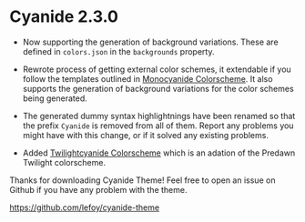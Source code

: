 Cyanide 2.3.0
===============

+ Now supporting the generation of background variations. These are defined in `colors.json` in the `backgrounds` property.

+ Rewrote process of getting external color schemes, it extendable if you follow the templates outlined in [Monocyanide Colorscheme](https://github.com/Centril/sublime-monocyanide-colorscheme). It also supports the generation of background variations for the color schemes being generated.

+ The generated dummy syntax highlightnings have been renamed so that the prefix `Cyanide` is removed from all of them. Report any problems you might have with this change, or if it solved any existing problems.

+ Added [Twilightcyanide Colorscheme](https://github.com/Centril/sublime-twilightcyanide-colorscheme) which is an adation of the Predawn Twilight colorscheme.

Thanks for downloading Cyanide Theme!
Feel free to open an issue on Github if you have any problem with the theme.

https://github.com/lefoy/cyanide-theme
